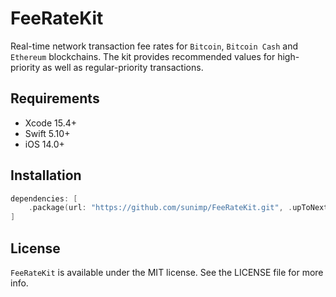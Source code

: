 # FeeRateKit

Real-time network transaction fee rates for `Bitcoin`, `Bitcoin Cash` and `Ethereum` blockchains. The kit provides recommended values for high-priority as well as regular-priority transactions.

## Requirements

* Xcode 15.4+
* Swift 5.10+
* iOS 14.0+

## Installation

```swift
dependencies: [
    .package(url: "https://github.com/sunimp/FeeRateKit.git", .upToNextMajor(from: "1.0.0"))
]
```

## License

`FeeRateKit` is available under the MIT license. See the LICENSE file for more info.
